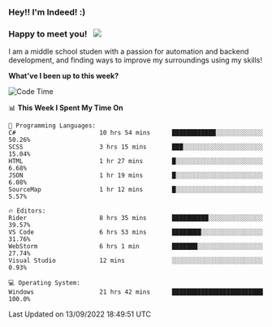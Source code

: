 ### Hey!! I'm Indeed! :) 

### Happy to meet you! &nbsp; ![](https://visitor-badge.glitch.me/badge?page_id=Indeedornot.Indeedornot)

I am a middle school studen with a passion for automation and backend development, and finding ways to improve my surroundings using my skills!

**What've I been up to this week?** 

<!--START_SECTION:waka-->
![Code Time](http://img.shields.io/badge/Code%20Time-353%20hrs%2041%20mins-blue)

📊 **This Week I Spent My Time On** 

```text
💬 Programming Languages: 
C#                       10 hrs 54 mins      ████████████░░░░░░░░░░░░░   50.26% 
SCSS                     3 hrs 15 mins       ███░░░░░░░░░░░░░░░░░░░░░░   15.04% 
HTML                     1 hr 27 mins        █░░░░░░░░░░░░░░░░░░░░░░░░   6.68% 
JSON                     1 hr 19 mins        █░░░░░░░░░░░░░░░░░░░░░░░░   6.08% 
SourceMap                1 hr 12 mins        █░░░░░░░░░░░░░░░░░░░░░░░░   5.57%

🔥 Editors: 
Rider                    8 hrs 35 mins       ██████████░░░░░░░░░░░░░░░   39.57% 
VS Code                  6 hrs 53 mins       ████████░░░░░░░░░░░░░░░░░   31.76% 
WebStorm                 6 hrs 1 min         ███████░░░░░░░░░░░░░░░░░░   27.74% 
Visual Studio            12 mins             ░░░░░░░░░░░░░░░░░░░░░░░░░   0.93%

💻 Operating System: 
Windows                  21 hrs 42 mins      █████████████████████████   100.0%

```


 Last Updated on 13/09/2022 18:49:51 UTC
<!--END_SECTION:waka-->
